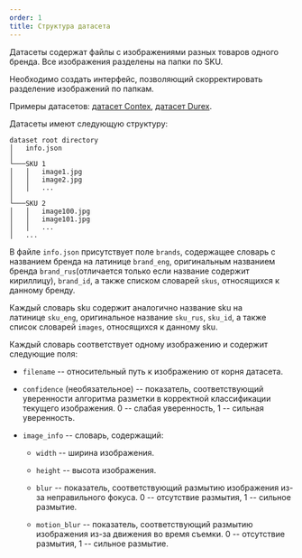 ```yaml
---
order: 1
title: Структура датасета
---
```


Датасеты содержат файлы с изображениями разных товаров одного бренда. Все изображения разделены на папки по SKU.

Необходимо создать интерфейс, позволяющий скорректировать разделение изображений по папкам.

Примеры датасетов: [датасет Contex](https://disk.yandex.ru/d/tQmY4WDZDyfX5w), [датасет Durex](https://disk.yandex.ru/d/yDpVQKMh7tnpHg).

Датасеты имеют следующую структуру:

```
dataset root directory
│   info.json
│
└───SKU 1
│   │   image1.jpg
│   │   image2.jpg
│   │   ...
│   
└───SKU 2
│   │   image100.jpg
│   │   image101.jpg
│   │   ...
│   ...
```

В файле `info.json` присутствует поле `brands`, содержащее словарь с названием бренда на латинице `brand_eng`, оригинальным названием бренда `brand_rus`(отличается только если название содержит кириллицу), `brand_id`, а также списком словарей `skus`, относящихся к данному бренду. 

Каждый словарь sku содержит аналогично название sku на латинице `sku_eng`, оригинальное название `sku_rus`, `sku_id`, а также список словарей `images`, относящихся к данному sku.

Каждый словарь соответствует одному изображению и содержит следующие поля: 

-  `filename` -- относительный путь к изображению от корня датасета.

-  `confidence` (необязательное) -- показатель, соответствующий уверенности алгоритма разметки в корректной классификации текущего изображения. 0 -- слабая уверенность, 1 -- сильная уверенность.

-  `image_info` -- словарь, содержащий:

   -  `width` -- ширина изображения.

   -  `height` -- высота изображения.

   -  `blur` -- показатель, соответствующий размытию изображения из-за неправильного фокуса. 0 -- отсутствие размытия, 1 -- сильное размытие.

   -  `motion_blur` -- показатель, соответствующий размытию изображения из-за движения во время съемки. 0 -- отсутствие размытия, 1 -- сильное размытие.

### 